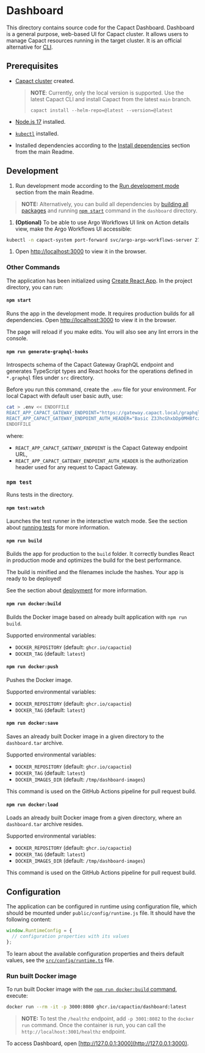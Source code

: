 # Dashboard

This directory contains source code for the Capact Dashboard.
Dashboard is a general purpose, web-based UI for Capact cluster. It allows users to manage Capact resources running in the target cluster. It is an official alternative for [CLI](https://capact.io/docs/cli/getting-started).

## Prerequisites

- [Capact cluster](https://capact.io/docs/next/installation) created.

  > **NOTE**: Currently, only the local version is supported. Use the latest Capact CLI and install Capact from the latest `main` branch.
  >
  > `capact install --helm-repo=@latest --version=@latest`

- [Node.js 17](https://docs.npmjs.com/downloading-and-installing-node-js-and-npm) installed.
- [`kubectl`](https://kubernetes.io/docs/tasks/tools/install-kubectl/) installed.
- Installed dependencies according to the [Install dependencies](../README.md#install-dependencies) section from the main Readme.

## Development

1. Run development mode according to the [Run development mode](../README.md#run-development-mode) section from the main Readme.

> **NOTE:** Alternatively, you can build all dependencies by [building all packages](../README.md#build-packages) and running [`npm start`](#npm-start) command in the `dashboard` directory.

1. **(Optional)** To be able to use Argo Workflows UI link on Action details view, make the Argo Workflows UI accessible:

```bash
kubectl -n capact-system port-forward svc/argo-argo-workflows-server 2746
```

1. Open [http://localhost:3000](http://localhost:3000) to view it in the browser.

### Other Commands

The application has been initialized using [Create React App](https://create-react-app.dev/). In the project directory, you can run:

#### `npm start`

Runs the app in the development mode. It requires production builds for all dependencies.
Open [http://localhost:3000](http://localhost:3000) to view it in the browser.

The page will reload if you make edits.
You will also see any lint errors in the console.

#### `npm run generate-graphql-hooks`

Introspects schema of the Capact Gateway GraphQL endpoint and generates TypeScript types and React hooks for the operations defined in `*.graphql` files under `src` directory.

Before you run this command, create the `.env` file for your environment. For local Capact with default user basic auth, use:

```bash
cat > .env << ENDOFFILE
REACT_APP_CAPACT_GATEWAY_ENDPOINT="https://gateway.capact.local/graphql"
REACT_APP_CAPACT_GATEWAY_ENDPOINT_AUTH_HEADER="Basic Z3JhcGhxbDp0MHBfczNjcjN0"
ENDOFFILE
```

where:

- `REACT_APP_CAPACT_GATEWAY_ENDPOINT` is the Capact Gateway endpoint URL,
- `REACT_APP_CAPACT_GATEWAY_ENDPOINT_AUTH_HEADER` is the authorization header used for any request to Capact Gateway.

### `npm test`

Runs tests in the directory.

#### `npm test:watch`

Launches the test runner in the interactive watch mode.
See the section about [running tests](https://facebook.github.io/create-react-app/docs/running-tests) for more information.

#### `npm run build`

Builds the app for production to the `build` folder.
It correctly bundles React in production mode and optimizes the build for the best performance.

The build is minified and the filenames include the hashes.
Your app is ready to be deployed!

See the section about [deployment](https://facebook.github.io/create-react-app/docs/deployment) for more information.

#### `npm run docker:build`

Builds the Docker image based on already built application with `npm run build`.

Supported environmental variables:

- `DOCKER_REPOSITORY` (default: `ghcr.io/capactio`)
- `DOCKER_TAG` (default: `latest`)

#### `npm run docker:push`

Pushes the Docker image.

Supported environmental variables:

- `DOCKER_REPOSITORY` (default: `ghcr.io/capactio`)
- `DOCKER_TAG` (default: `latest`)

#### `npm run docker:save`

Saves an already built Docker image in a given directory to the `dashboard.tar` archive.

Supported environmental variables:

- `DOCKER_REPOSITORY` (default: `ghcr.io/capactio`)
- `DOCKER_TAG` (default: `latest`)
- `DOCKER_IMAGES_DIR` (default: `/tmp/dashboard-images`)

This command is used on the GitHub Actions pipeline for pull request build.

#### `npm run docker:load`

Loads an already built Docker image from a given directory, where an `dashboard.tar` archive resides.

Supported environmental variables:

- `DOCKER_REPOSITORY` (default: `ghcr.io/capactio`)
- `DOCKER_TAG` (default: `latest`)
- `DOCKER_IMAGES_DIR` (default: `/tmp/dashboard-images`)

This command is used on the GitHub Actions pipeline for pull request build.

## Configuration

The application can be configured in runtime using configuration file, which should be mounted under `public/config/runtime.js` file. It should have the following content:

```js
window.RuntimeConfig = {
  // configuration properties with its values
};
```

To learn about the available configuration properties and theirs default values, see the [`src/config/runtime.ts`](src/config/runtime.ts) file.

### Run built Docker image

To run built Docker image with the [`npm run docker:build` command](#npm-run-dockerbuild), execute:

```bash
docker run --rm -it -p 3000:8080 ghcr.io/capactio/dashboard:latest
```

> **NOTE:** To test the `/healthz` endpoint, add `-p 3001:8082` to the `docker run` command. Once the container is run, you can call the `http://localhost:3001/healthz` endpoint.

To access Dashboard, open [http://127.0.0.1:3000](http://127.0.0.1:3000).
